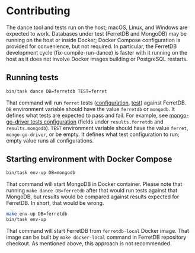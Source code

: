 # Contributing

The dance tool and tests run on the host; macOS, Linux, and Windows are expected to work.
Databases under test (FerretDB and MongoDB) may be running on the host or inside Docker; 
Docker Compose configuration is provided for convenience, but not required.
In particular, the FerretDB development cycle (fix-compile-run-dance) is faster with it running on the host 
as it does not involve Docker images building or PostgreSQL restarts.

## Running tests

```sh
bin/task dance DB=ferretdb TEST=ferret
```

That command will run `ferret` tests ([configuration](https://github.com/FerretDB/dance/blob/main/tests/ferret.yml), 
[test](https://github.com/FerretDB/dance/tree/main/tests/ferret)) against FerretDB.
`DB` environment variable should have the value `ferretdb` or `mongodb`.
It defines what tests are expected to pass and fail.
For example, see [mongo-go-driver tests configuration](https://github.com/FerretDB/dance/blob/main/tests/mongo-go-driver.yml)
(fields under `results.ferretdb` and `results.mongodb`).
`TEST` environment variable should have the value `ferret`, `mongo-go-driver`, or be empty.
It defines what test configuration to run; empty value runs all configurations.

## Starting environment with Docker Compose

```sh
bin/task env-up DB=mongodb
```

That command will start MongoDB in Docker container.
Please note that running `make dance DB=ferretdb` after that would run tests against that MongoDB, 
but results would be compared against results expected for FerretDB.
In short, that would be wrong.

```sh
make env-up DB=ferretdb
bin/task env-up 
```

That command will start FerretDB from `ferretdb-local` Docker image.
That image can be built by `make docker-local` command in FerretDB repository checkout.
As mentioned above, this approach is not recommended.
